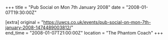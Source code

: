 +++
title = "Pub Social on Mon 7th January 2008"
date = "2008-01-07T19:30:00Z"

[extra]
original = "https://uwcs.co.uk/events/pub-social-on-mon-7th-january-2008-1474489003812/"    
end_time = "2008-01-07T21:00:00Z"
location = "The Phantom Coach"
+++



